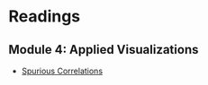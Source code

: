 # Readings

## Module 4: Applied Visualizations

- [Spurious Correlations](./Readings/Spurious_Correlations.md)